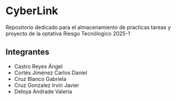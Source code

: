# CyberLink

Repositorio dedicado para el almacenamiento de practicas tareas y proyecto de la optativa Riesgo Tecnólogico 2025-1

## Integrantes
- Castro Reyes Ángel
- Cortés Jiménez Carlos Daniel
- Cruz Blanco Gabriela
- Cruz Gonzalez Irvin Javier
- Deloya Andrade Valeria
